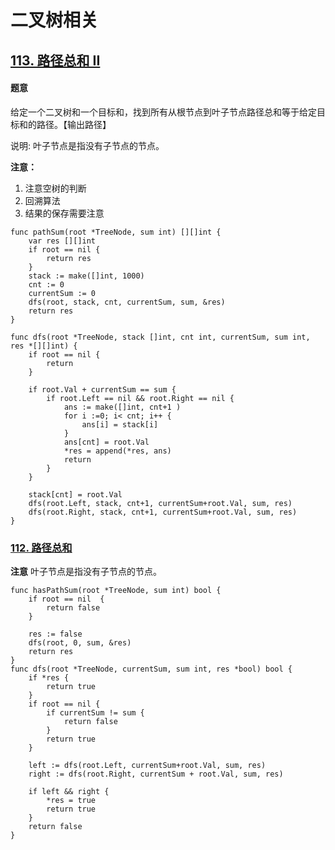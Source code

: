 # 二叉树相关

## [113. 路径总和 II](https://leetcode-cn.com/problems/path-sum-ii/)

#### 题意 
给定一个二叉树和一个目标和，找到所有从根节点到叶子节点路径总和等于给定目标和的路径。【输出路径】

说明: 叶子节点是指没有子节点的节点。

**注意：** 
1. 注意空树的判断
2. 回溯算法
3. 结果的保存需要注意 

```
func pathSum(root *TreeNode, sum int) [][]int {
    var res [][]int 
    if root == nil {
        return res
    }
    stack := make([]int, 1000) 
    cnt := 0
    currentSum := 0
    dfs(root, stack, cnt, currentSum, sum, &res)
    return res 
}
	
func dfs(root *TreeNode, stack []int, cnt int, currentSum, sum int, res *[][]int) {
    if root == nil {
        return 
    }
	
    if root.Val + currentSum == sum {
        if root.Left == nil && root.Right == nil {
            ans := make([]int, cnt+1 )
            for i :=0; i< cnt; i++ {
                ans[i] = stack[i]
            }
            ans[cnt] = root.Val
            *res = append(*res, ans)
            return 
        }
    }
	
    stack[cnt] = root.Val
    dfs(root.Left, stack, cnt+1, currentSum+root.Val, sum, res)
    dfs(root.Right, stack, cnt+1, currentSum+root.Val, sum, res)
}
```
### [112. 路径总和](https://leetcode-cn.com/problems/path-sum/)

**注意**  叶子节点是指没有子节点的节点。

```
func hasPathSum(root *TreeNode, sum int) bool {
    if root == nil  {
        return false
    }
    
    res := false 
    dfs(root, 0, sum, &res)
    return res 
}
func dfs(root *TreeNode, currentSum, sum int, res *bool) bool {
    if *res {
        return true 
    }
    if root == nil {
        if currentSum != sum {
            return false 
        }
        return true 
    }
    
    left := dfs(root.Left, currentSum+root.Val, sum, res)
    right := dfs(root.Right, currentSum + root.Val, sum, res)
    
    if left && right {
        *res = true 
        return true
    }
    return false  
}
```